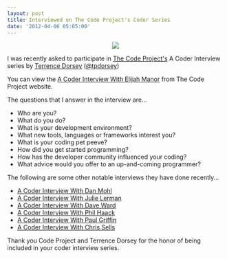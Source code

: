 ```yaml
---
layout: post
title: Interviewed on The Code Project's Coder Series
date: '2012-04-06 05:05:00'
---
```


<div class="separator" style="clear: both; text-align: center;">
</div>
<div class="separator" style="clear: both; text-align: center;">
<a href="http://www.codeproject.com/Articles/360527/A-Coder-Interview-With-Elijah-M" imageanchor="1" style="margin-left: 1em; margin-right: 1em;"><img border="0" src="http://3.bp.blogspot.com/-lS4PC78hSpU/T30TCSUSC0I/AAAAAAAAN1o/6CV3jsBUKIk/s1600/CodeProject_LogoURL.jpg" /></a></div>

I was recently asked to participate in <a href="http://www.codeproject.com/">The Code Project's</a> A Coder Interview series by <a href="http://terrencedorsey.com/">Terrence Dorsey</a> (<a href="http://twitter.com/tpdorsey">@tpdorsey</a>)

You can view the <a href="http://www.codeproject.com/Articles/360527/A-Coder-Interview-With-Elijah-M">A Coder Interview With Elijah Manor</a> from The Code Project website.

The questions that I answer in the interview are…

<ul>
<li>Who are you?</li>
<li>What do you do?</li>
<li>What is your development environment?</li>
<li>What new tools, languages or frameworks interest you?</li>
<li>What is your coding pet peeve?</li>
<li>How did you get started programming?</li>
<li>How has the developer community influenced your coding?</li>
<li>What advice would you offer to an up-and-coming programmer?</li>
</ul>

The following are some other notable interviews they have done recently...

<ul>
<li><a href="http://www.codeproject.com/Articles/277701/A-Coder-Interview-With-Dan-Mohl">A Coder Interview With Dan Mohl</a></li>
<li><a href="http://www.codeproject.com/Articles/316687/A-Coder-Interview-With-Julie-Lerman">A Coder Interview With Julie Lerman</a></li>
<li><a href="http://www.codeproject.com/Articles/327251/A-Coder-Interview-With-Dave-Ward">A Coder Interview With Dave Ward</a></li>
<li><a href="http://www.codeproject.com/Articles/300175/A-Coder-Interview-With-Phil-Haack">A Coder Interview With Phil Haack</a></li>
<li><a href="http://www.codeproject.com/Articles/258168/A-Coder-Interview-With-Paul-Griffin">A Coder Interview With Paul Griffin</a></li>
<li><a href="http://www.codeproject.com/Articles/342139/A-Coder-Interview-With-Chris-Sells">A Coder Interview With Chris Sells</a></li>
</ul>

Thank you Code Project and Terrence Dorsey for the honor of being included in your coder interview series.